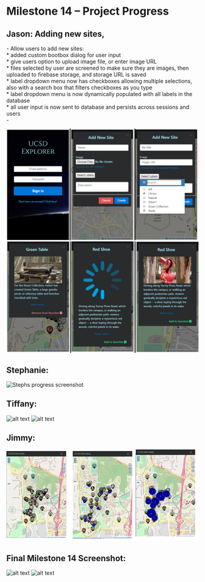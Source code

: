 <h1> Milestone 14 – Project Progress </h1>

<h2> Jason: Adding new sites, </h2>
<p> 
  - Allow users to add new sites: <br />
    * added custom bootbox dialog for user input <br />
    * give users option to upload image file, or enter image URL <br />
    * files selected by user are screened to make sure they are images, then uploaded to firebase storage, and storage URL is saved <br />
    * label dropdown menu now has checkboxes allowing multiple selections, also with a search box that filters checkboxes as you type <br />
    * label dropdown menu is now dynamically populated with all labels in the database <br />
    * all user input is now sent to database and persists across sessions and users <br />
  - 
</p>

![alt text][jason_update]
![alt text][jason_update2]


<h2> Stephanie:  </h2>
<p> 

</p>

![Stephs progress screenshot][steph_update]

<h2> Tiffany:   </h2>
<p> 

</p>

![alt text][tiffany_update1]
![alt text][tiffany_update2]


<h2> Jimmy:  </h2>
<p>

</p>

![alt text][jimmy_update]


<h2> Final Milestone 14 Screenshot: </h2>

![alt text][final_update]
![alt text][final_update2]

[jason_update]: ../images/milestone14/jason.png "jason update"
[jason_update2]: ../images/milestone14/jason2.png "jason update2"
[jimmy_update]: ../images/milestone14/jimmy.PNG "jimmy update"
[steph_update]: ../images/milestone14/stephUpdate.png
[tiffany_update1]: ../images/milestone14/tiff_1.PNG "tiff update 1"
[tiffany_update2]: ../images/milestone14/tiff_2.PNG "tiff update 2"
[final_update]: ../images/milestone14/ "Final Screenshot"

[final_update2]: ../images/milestone14/ "Final Screenshot"
